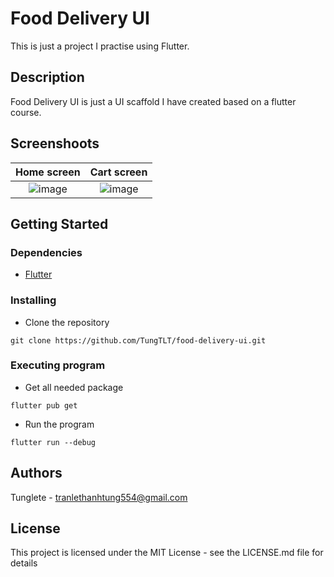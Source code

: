 # Food Delivery UI

This is just a project I practise using Flutter.

## Description

Food Delivery UI is just a UI scaffold I have created based on a flutter course.

## Screenshoots
Home screen             |  Cart screen
:-------------------------:|:-------------------------:
![image](https://user-images.githubusercontent.com/71116300/131513119-1fb42ef1-39ba-4bfa-aad4-bd9e25c1eb42.png)  |  ![image](https://user-images.githubusercontent.com/71116300/131513181-3e5080bd-78b7-46fc-b9ed-d1c285e7478c.png)

## Getting Started

### Dependencies

* [Flutter](https://flutter.dev/)

### Installing

* Clone the repository
```
git clone https://github.com/TungTLT/food-delivery-ui.git
```

### Executing program

* Get all needed package
```
flutter pub get
```
* Run the program
```
flutter run --debug
```

## Authors

Tunglete - tranlethanhtung554@gmail.com


## License

This project is licensed under the MIT License - see the LICENSE.md file for details
